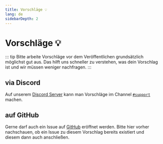 ```yaml
---
title: Vorschläge 💡
lang: de
sidebarDepth: 2
---
```


# Vorschläge :bulb:
::: tip
Bitte arbeite Vorschläge vor dem Veröffentlichen grundsätzlich möglichst gut aus. Das hilft uns schneller zu verstehen, was dein Vorschlag ist und wir müssen weniger nachfragen.
:::

## via Discord
Auf unserem [Discord Server](https://discord.gg/RcTNjpB) kann man Vorschläge im Channel [`#support`](https://discordapp.com/channels/254167535446917120/607913643140579348) machen.

## auf GitHub
Gerne darf auch ein Issue auf [GitHub](https://github.com/LSS-Manager/lss-manager-v3/issues) eröffnet werden. Bitte hier vorher nachschauen, ob ein Issue zu diesem Vorschlag bereits existiert und diesem dann auch anschließen.
